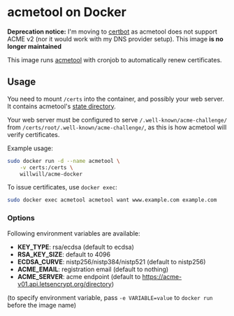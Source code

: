 # acmetool on Docker

**Deprecation notice:** I'm moving to [certbot](https://hub.docker.com/r/certbot/certbot/) as acmetool does not support ACME v2 (nor it would work with my DNS provider setup). This image **is no longer 
maintained**

This image runs [acmetool](https://github.com/hlandau/acme) with cronjob to automatically renew certificates.

## Usage

You need to mount `/certs` into the container, and possibly your web server. It contains acmetool's [state directory](https://github.com/hlandau/acme/blob/master/_doc/SCHEMA.md).

Your web server must be configured to serve `/.well-known/acme-challenge/` from `/certs/root/.well-known/acme-challenge/`, as this is how acmetool will verify certificates.

Example usage:

```sh
sudo docker run -d --name acmetool \
	-v certs:/certs \
	willwill/acme-docker
```

To issue certificates, use `docker exec`:

```sh
sudo docker exec acmetool acmetool want www.example.com example.com
```

### Options

Following environment variables are available:

- **KEY_TYPE**: rsa/ecdsa (default to ecdsa)
- **RSA_KEY_SIZE**: default to 4096
- **ECDSA_CURVE**: nistp256/nistp384/nistp521 (default to nistp256)
- **ACME_EMAIL**: registration email (default to nothing)
- **ACME_SERVER**: acme endpoint (default to https://acme-v01.api.letsencrypt.org/directory)

(to specify environment variable, pass `-e VARIABLE=value` to `docker run` before the image name)
